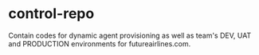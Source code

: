 # control-repo
Contain codes for dynamic agent provisioning as well as team's DEV, UAT and PRODUCTION environments for futureairlines.com.
